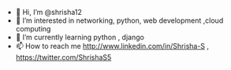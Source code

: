 - 👋 Hi, I’m    @shrisha12
- 👀 I’m interested in networking, python, web development ,cloud computing 
- 🌱 I’m currently learning    python , django
- 📫 How to reach me  http://www.linkedin.com/in/Shrisha-S ,  https://twitter.com/ShrishaS5

<!---
shrisha12/shrisha12 is a ✨ special ✨ repository because its `README.md` (this file) appears on your GitHub profile.
You can click the Preview link to take a look at your changes.
--->
